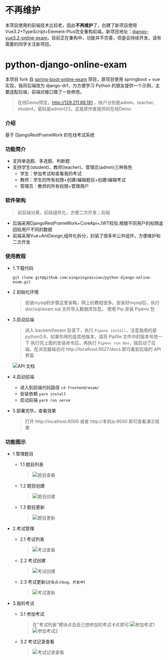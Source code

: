 # 不再维护
本项目使用的前端技术比较老，因此**不再维护**了，创建了新项目使用Vue3.2+TypeScript+Element-Plus完全重构前端，新项目地址：[django-vue3.2-online-exam](https://github.com/xingxingzaixian/django-vue3.2-online-exam)，目前正在重构中，功能并不完善，但是会持续开发，请有需要的同学关注新项目。

# python-django-online-exam
本项目 fork 自 [spring-boot-online-exam](https://github.com/19920625lsg/spring-boot-online-exam) 项目，原项目使用 springboot + vue实现，我将后端改为 django-drf，为方便学习 Python 的朋友提供一个示例，主要适配后端，前端对接口做了一些修改。

> 在线Demo预览，http://129.211.88.191 ，账户分别是admin、teacher、student，密码是admin123，这是原作者提供的在线Demo

### 介绍
基于 DjangoRestFrameWork 的在线考试系统

### 功能简介

+ 支持单选题、多选题、判断题
+ 支持学生(student)、教师(teacher)、管理员(admin)三种角色
  + 学生：参加考试和查看我的考试
  + 教师：学生的所有权限+创建/编辑题目+创建/编辑考试
  + 管理员：教师的所有权限+管理用户

### 软件架构

> 前后端分离，前段组件化，方便二次开发；后端

+ 后端采用DjangoRestFrameWork+CoreApi+JWT校验,根据不同用户的权限返回给用户不同的数据
+ 前端采用Vue+AntDesign,组件化拆分，封装了很多年公共组件，方便维护和二次开发

### 使用教程

+ 1.下载代码
  ```shell
  git clone git@github.com:xingxingzaixian/python-django-online-exam.git
  ```
+ 2.初始化环境
  
  > 安装mysql的步骤这里省略，网上的教程很多。安装好mysql后，执行 doc/sql/exam.sql 文件导入数据库信息。
  > 使用 Pip 安装 Pipenv 包
  
+ 3.启动后端
  
  > 进入 backend\exam 目录下，执行 `Pipenv install`，注意我用的是 python3.8，如果你用的是其他版本，请将 Pipfile 文件中的版本号改一下
  > 执行完上面的安装命令后，再执行 `Pipenv run dev`，就启动了后端，在浏览器端访问 http://localhost:9527/docs 即可看到后端的 API 界面

  ![API 文档](doc/images/api.png)

+ 4.启动前端
  + 进入到前端代码路径 `cd frontend/exam/`
  + 安装依赖 `yarn install`
  + 启动前端 `yarn run serve`
+ 5.部署完毕，查看效果
  
  > 打开 http://localhost:8000 或者 http://本机ip:8000 即可查看演示效果

### 功能图示

+ 1.管理题目
  + 1.1 题目列表
    
    > ![题目查看](doc/images/question_list.png)
  + 1.2 题目创建
    
    > ![题目创建](doc/images/question_create.png)
  + 1.3 题目更新
    
    > ![题目更新](doc/images/question_update.png)
+ 2.考试管理
  + 2.1 考试列表
    
    > ![考试查看](doc/images/exam_list.png)
  + 2.2 考试创建
    
    > ![考试创建](doc/images/exam_create.png)
  + 2.3 考试更新(`还有点小bug，开发中`)
    
    > ![考试更新](doc/images/exam_update.png)
+ 3.我的考试
  + 3.1 参加考试
    > 在"考试列表"模块点击自己想参加的考试卡片即可
    > ![参加考试1](doc/images/exam_join.png)
    > ![参加考试2](doc/images/exam_join2.png)
  + 3.2 考试记录查看
    
    > ![考试记录查看](doc/images/exam_detail.png)
